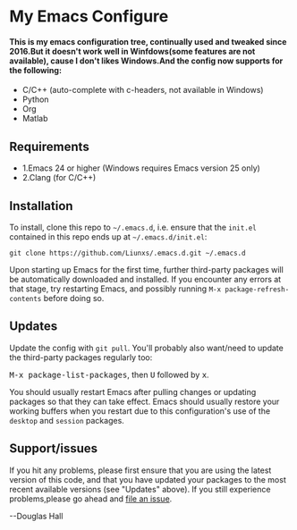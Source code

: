 # My Emacs Configure
#### This is my emacs configuration tree, continually used and tweaked since 2016.But it doesn't work well in Winfdows(some features are not available), cause I don't likes Windows.And the config now supports for the following:

* C/C++ (auto-complete with c-headers, not available in Windows)
* Python
* Org
* Matlab


## Requirements

* 1.Emacs 24 or higher (Windows requires Emacs version 25 only)
* 2.Clang (for C/C++)

## Installation

To install, clone this repo to `~/.emacs.d`, i.e. ensure that the
`init.el` contained in this repo ends up at `~/.emacs.d/init.el`:

```
git clone https://github.com/Liunxs/.emacs.d.git ~/.emacs.d
```

Upon starting up Emacs for the first time, further third-party
packages will be automatically downloaded and installed. If you
encounter any errors at that stage, try restarting Emacs, and possibly
running `M-x package-refresh-contents` before doing so.



## Updates

Update the config with `git pull`. You'll probably also want/need to update
the third-party packages regularly too:

<kbd>M-x package-list-packages</kbd>, then <kbd>U</kbd> followed by <kbd>x</kbd>.

You should usually restart Emacs after pulling changes or updating
packages so that they can take effect. Emacs should usually restore
your working buffers when you restart due to this configuration's use
of the `desktop` and `session` packages.


## Support/issues

If you hit any problems, please first ensure that you are using the latest version
of this code, and that you have updated your packages to the most recent available
versions (see "Updates" above). If you still experience problems,please go ahead and [file an issue](https://github.com/Liunxs/.emacs.d/issues).

--Douglas Hall




